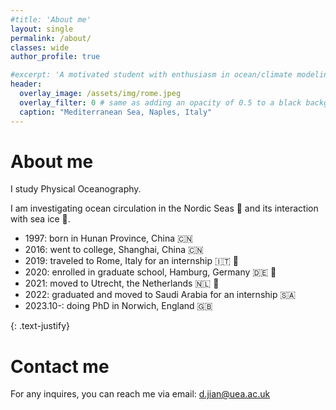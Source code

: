 ```yaml
---
#title: 'About me'
layout: single
permalink: /about/
classes: wide
author_profile: true

#excerpt: 'A motivated student with enthusiasm in ocean/climate modeling.'
header:
  overlay_image: /assets/img/rome.jpeg
  overlay_filter: 0 # same as adding an opacity of 0.5 to a black background
  caption: "Mediterranean Sea, Naples, Italy"
---
```

# About me
I study Physical Oceanography.

I am investigating ocean circulation in the Nordic Seas 🌊 and its interaction with sea ice 🧊.


- 1997: born in Hunan Province, China 🇨🇳
- 2016: went to college, Shanghai, China 🇨🇳
- 2019: traveled to Rome, Italy for an internship 🇮🇹 🤌 
- 2020: enrolled in graduate school, Hamburg, Germany 🇩🇪 🥨 
- 2021: moved to Utrecht, the Netherlands 🇳🇱 🌷
- 2022: graduated and moved to Saudi Arabia for an internship 🇸🇦
- 2023.10-: doing PhD in Norwich, England 🇬🇧

{: .text-justify}
# Contact me
For any inquires, you can reach me via email: <d.jian@uea.ac.uk>




